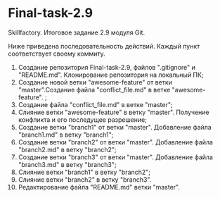 # Final-task-2.9
Skillfactory. Итоговое задание 2.9 модуля Git.

Ниже приведена последовательность действий. Каждый пункт соответствует своему коммиту.

1. Создание репозитория Final-task-2.9, файлов ".gitignore" и "README.md". Клонирование репозитория на локальный ПК;
2. Создание новой ветки "awesome-feature" от ветки "master".Создание файла "conflict_file.md" в ветке "awesome-feature". ;
3. Создание файла "conflict_file.md" в ветке "master";
4. Слияние ветки "awesome-feature" в ветку "master". Получение конфликта и его последущее разрешение;
5. Создание ветки "branch1" от ветки "master". Добавление файла "branch1.md" в ветку "branch1";
6. Создание ветки "branch2" от ветки "master". Добавление файла "branch2.md" в ветку "branch2";
7. Создание ветки "branch3" от ветки "master". Добавление файла "branch3.md" в ветку "branch3";
8. Слияние ветки "branch1" в ветку "branch2";
9. Слияние ветки "branch2" в ветку "branch3".
10. Редактирование файла "README.md" ветки "master".